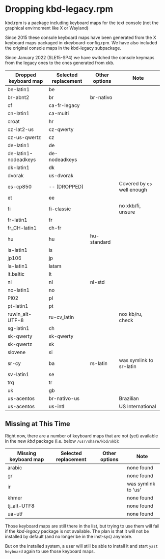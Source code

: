 Dropping kbd-legacy.rpm
=======================


kbd.rpm is a package including keyboard maps for the text console (not the
graphical envirnoment like X or Wayland)

Since 2015 these console keyboard maps have been generated from the X keyboard
maps packaged in xkeyboard-config.rpm. We have also included the original
console maps in the kbd-legacy subpackage.

Since January 2022 (SLE15-SP4)  we have switched the console keymaps from the
legacy ones to the ones generated from xkb.

| Dropped keyboard map | Selected replacement | Other options | Note                    |
| -------------------- | -------------------- | ------------- | ---------               |
| be-latin1            | be                   |               |                         |
| br-abnt2             | br                   | br-nativo     |                         |
| cf                   | ca-fr-legacy         |               |                         |
| cn-latin1            | ca-multi             |               |                         |
| croat                | hr                   |               |                         |
| cz-lat2-us           | cz-qwerty            |               |                         |
| cz-us-qwertz         | cz                   |               |                         |
| de-latin1            | de                   |               |                         |
| de-latin1-nodeadkeys | de-nodeadkeys        |               |                         |
| dk-latin1            | dk                   |               |                         |
| dvorak               | us-dvorak            |               |                         |
| es-cp850             | -- (DROPPED)         |               | Covered by `es` well enough |
| et                   | ee                   |               |                         |
| fi                   | fi-classic           |               | no xkb/fi, unsure       |
| fr-latin1            | fr                   |               |                         |
| fr_CH-latin1         | ch-fr                |               |                         |
| hu                   | hu                   | hu-standard   |                         |
| is-latin1            | is                   |               |                         |
| jp106                | jp                   |               |                         |
| la-latin1            | latam                |               |                         |
| lt.baltic            | lt                   |               |                         |
| nl                   | nl                   | nl-std        |                         |
| no-latin1            | no                   |               |                         |
| Pl02                 | pl                   |               |                         |
| pt-latin1            | pt                   |               |                         |
| ruwin_alt-UTF-8      | ru-cv_latin          |               | nox kb/ru, check        |
| sg-latin1            | ch                   |               |                         |
| sk-qwerty            | sk-qwerty            |               |                         |
| sk-qwertz            | sk                   |               |                         |
| slovene              | si                   |               |                         |
| sr-cy                | ba                   | rs-latin      | was symlink to sr-latin |
| sv-latin1            | se                   |               |                         |
| trq                  | tr                   |               |                         |
| uk                   | gb                   |               |                         |
| us-acentos           | br-nativo-us         |               | Brazilian               |
| us-acentos           | us-intl              |               | US International        |



## Missing at This Time

Right now, there are a number of keyboard maps that are not (yet) available in
the new _kbd_ package (i.e. below `/usr/share/kbd/xkb`):


| Missing keyboard map | Selected replacement | Other options | Note                    |
| -------------------- | -------------------- | ------------- | ---------               |
| arabic               |                      |               | none found              |
| gr                   |                      |               | none found              |
| ir                   |                      |               | was symlink to 'us'     |
| khmer                |                      |               | none found              |
| tj_alt-UTF8          |                      |               | none found              |
| ua-utf               |                      |               | none found              |


Those keyboard maps are still there in the list, but trying to use them will
fail if the _kbd-legacy_ package is not available. The plan is that it will not
be installed by default (and no longer be in the inst-sys) anymore.

But on the installed system, a user will still be able to install it and start
`yast keyboard` again to use those keyboard maps.
